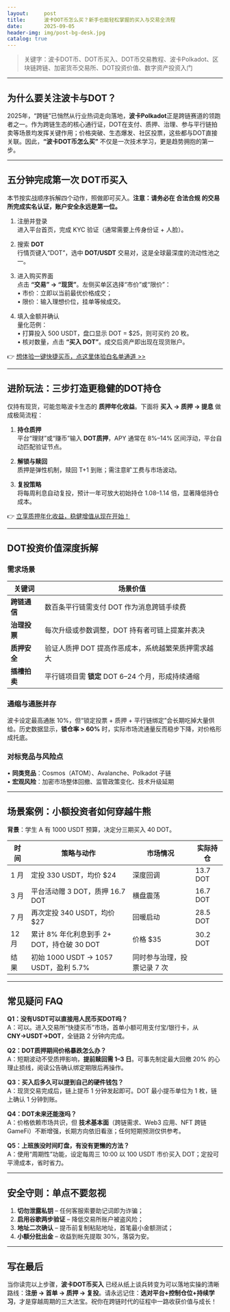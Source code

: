 ```yaml
---
layout:     post
title:      波卡DOT币怎么买？新手也能轻松掌握的买入与交易全流程
date:       2025-09-05
header-img: img/post-bg-desk.jpg
catalog: true
---
```


> 关键字：波卡DOT币、DOT币买入、DOT币交易教程、波卡Polkadot、区块链跨链、加密货币交易所、DOT投资价值、数字资产投资入门

---

## 为什么要关注波卡与DOT？

2025年，“跨链”已悄然从行业热词走向落地，**波卡Polkadot**正是跨链赛道的领跑者之一。作为跨链生态的核心通行证，DOT在支付、质押、治理、参与平行链拍卖等场景均发挥关键作用；价格突破、生态爆发、社区投票，这些都与DOT直接关联。因此，**“波卡DOT币怎么买”** 不仅是一次技术学习，更是趋势拥抱的第一步。

---

## 五分钟完成第一次 DOT币买入

本节按实战顺序拆解四个动作，照做即可买入。**注意：请务必在 **合法合规** 的交易所完成实名认证，账户安全永远是第一位。**

1. 注册并登录  
   进入平台首页，完成 KYC 验证（通常需要上传身份证 + 人脸）。

2. 搜索 **DOT**  
   行情页键入“DOT”，选中 **DOT/USDT** 交易对，这是全球最深度的流动性池之一。

3. 进入购买界面  
   点击 **“交易” → “现货”**。左侧买单区选择“市价”或“限价”：  
   • 市价：立即以当前最优价格成交；  
   • 限价：输入理想价位，挂单等候成交。

4. 填入金额并确认  
   量化范例：  
   • 打算投入 500 USDT，盘口显示 DOT = $25，则可买约 20 枚。  
   • 核对数量，点击 **“买入 DOT”**。成交后资产即出现在现货账户。

👉 [想体验一键快捷买币，点这里体验白名单通道 >>](https://okxdog.com/)

---

## 进阶玩法：三步打造更稳健的DOT持仓

仅持有现货，可能忽略波卡生态的 **质押年化收益**。下面将 **买入 → 质押 → 提息** 做成极简流程：

1. **持仓质押**  
   平台“理财”或“赚币”输入 **DOT质押**，APY 通常在 8%–14% 区间浮动，平台自动匹配验证节点。

2. **解锁与赎回**  
   质押是弹性机制，赎回 T+1 到账；需注意旷工费与市场波动。

3. **复投策略**  
   将每周利息自动复投，预计一年可放大初始持仓 1.08–1.14 倍，显著降低持仓成本。

👉 [立享质押年化收益，稳健增值从现在开始！](https://okxdog.com/)

---

## DOT投资价值深度拆解

### 需求场景

| 关键词         | 场景价值                                         |
|----------------|--------------------------------------------------|
| **跨链通信**   | 数百条平行链需支付 DOT 作为消息跨链手续费         |
| **治理投票**   | 每次升级或参数调整，DOT 持有者可链上提案并表决     |
| **质押安全**   | 验证人质押 DOT 提高作恶成本，系统越繁荣质押需求越大 |
| **插槽拍卖**   | 平行链项目需 **锁定** DOT 6–24 个月，形成持续通缩   |

### 通缩与通胀并存

波卡设定最高通胀 10%，但“锁定投票 + 质押 + 平行链绑定”会长期吃掉大量供给。历史数据显示，**锁仓率 > 60%** 时，实际市场流通量反而稳步下降，对价格形成托底。

### 对标竞品与风险点

• **同类竞品**：Cosmos（ATOM）、Avalanche、Polkadot 子链  
• **宏观风险**：加密市场整体回撤、监管政策变化、技术升级延期  

---

## 场景案例：小额投资者如何穿越牛熊

**背景**：学生 A 有 1000 USDT 预算，决定分三期买入 40 DOT。

| 时间 | 策略与动作                                   | 市场情况 | 实际持仓 |
|------|----------------------------------------------|----------|----------|
| 1 月 | 定投 330 USDT，均价 $24                      | 深度回调 | 13.7 DOT |
| 3 月 | 平台活动赠 3 DOT，质押 16.7 DOT              | 横盘震荡 | 16.7 DOT |
| 7 月 | 再次定投 340 USDT，均价 $27                  | 回暖启动 | 28.5 DOT |
| 12 月| 累计 8% 年化利息到手 2+ DOT，持仓破 30 DOT   | 价格 $35 | 30.2 DOT |
| 结果 | 初始 1000 USDT → 1057 USDT，盈利 5.7%        | 同时参与治理，投票记录 7 次 |

---

## 常见疑问 FAQ

**Q1：没有USDT可以直接用人民币买DOT吗？**  
A：可以。进入交易所“快捷买币”市场，首单小额可用支付宝/银行卡，从 **CNY→USDT→DOT**，全链路 2 分钟内完成。

**Q2：DOT质押期间价格暴跌怎么办？**  
A：短期波动不受质押影响，**提前赎回需 1–3 日**。可事先制定最大回撤 20% 的心理止损线，阅读公告确认绑定期限后再操作。

**Q3：买入后多久可以提到自己的硬件钱包？**  
A：现货交易完成后，链上提币 1 分钟发起即可。DOT 最小提币单位为 1 枚，链上确认 1 分钟到账。

**Q4：DOT未来还能涨吗？**  
A：价格依赖市场共识，但 **技术基本面**（跨链需求、Web3 应用、NFT 跨链 GameFi）不断增强，长期方向依旧看涨；任何短期预测仅供参考。

**Q5：上班族没时间盯盘，有没有更懒的方法？**  
A：使用“周期性”功能，设定每周三 10:00 以 100 USDT 市价买入 DOT；定投可平滑成本，省时省力。

---

## 安全守则：单点不要忽视

1. **切勿泄露私钥** – 任何客服索要助记词即为诈骗；  
2. **启用谷歌两步验证** – 降低交易所账户被盗风险；  
3. **地址二次确认** – 提币前复制粘贴地址，首笔最小金额测试；  
4. **小额分批出金** – 收益到帐先提取 30%，落袋为安。

---

## 写在最后

当你读完以上步骤，**波卡DOT币买入** 已经从纸上谈兵转变为可以落地实操的清晰路线：**注册 → 首单 → 质押 → 复投**。请永远记住：**选对平台+控制仓位+持续学习**，才是穿越周期的三大法宝。祝你在跨链时代的征程中一路收获价值与成长！